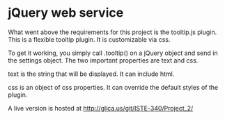 jQuery web service
==================

What went above the requirements for this project is the tooltip.js plugin. This is a flexible tooltip plugin. It is customizable via css.

To get it working, you simply call .tooltip() on a jQuery object and send in the settings object. The two important properties are text and css.

text is the string that will be displayed. It can include html.

css is an object of css properties. It can override the default styles of the plugin.


A live version is hosted at http://glica.us/git/ISTE-340/Project_2/
